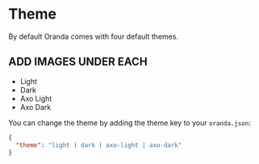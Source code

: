 # Theme

By default Oranda comes with four default themes.

## ADD IMAGES UNDER EACH

- Light
- Dark
- Axo Light
- Axo Dark

You can change the theme by adding the theme key to your `oranda.json`:

```json
{
  "theme": "light | dark | axo-light | axo-dark"
}
```
